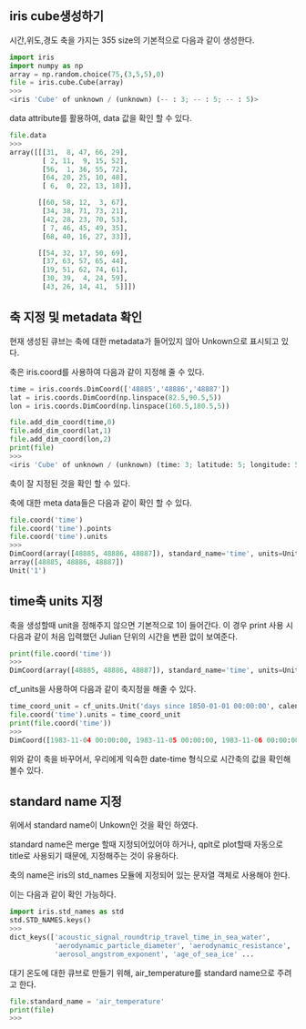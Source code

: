 ## iris cube생성하기

시간,위도,경도 축을 가지는 3*5*5 size의 
기본적으로 다음과 같이 생성한다.
```python
import iris
import numpy as np
array = np.random.choice(75,(3,5,5),0)
file = iris.cube.Cube(array)
>>>
<iris 'Cube' of unknown / (unknown) (-- : 3; -- : 5; -- : 5)>
```
data attribute를 활용하여, data 값을 확인 할 수 있다.
```python
file.data
>>>
array([[[31,  8, 47, 66, 29],
        [ 2, 11,  9, 15, 52],
        [56,  1, 36, 55, 72],
        [64, 20, 25, 10, 48],
        [ 6,  0, 22, 13, 18]],

       [[60, 58, 12,  3, 67],
        [34, 38, 71, 73, 21],
        [42, 28, 23, 70, 53],
        [ 7, 46, 45, 49, 35],
        [68, 40, 16, 27, 33]],

       [[54, 32, 17, 50, 69],
        [37, 63, 57, 65, 44],
        [19, 51, 62, 74, 61],
        [30, 39,  4, 24, 59],
        [43, 26, 14, 41,  5]]])
```
## 축 지정 및 metadata 확인
현재 생성된 큐브는 축에 대한 metadata가 들어있지 않아 Unkown으로 표시되고 있다.

축은 iris.coord를 사용하여 다음과 같이 지정해 줄 수 있다.
```python
time = iris.coords.DimCoord(['48885','48886','48887'])
lat = iris.coords.DimCoord(np.linspace(82.5,90.5,5))
lon = iris.coords.DimCoord(np.linspace(160.5,180.5,5))

file.add_dim_coord(time,0)
file.add_dim_coord(lat,1)
file.add_dim_coord(lon,2)
print(file)
>>>
<iris 'Cube' of unknown / (unknown) (time: 3; latitude: 5; longitude: 5)>
```
축이 잘 지정된 것을 확인 할 수 있다.
 
축에 대한 meta data들은 다음과 같이 확인 할 수 있다. 
```python
file.coord('time')
file.coord('time').points
file.coord('time').units
>>>
DimCoord(array([48885, 48886, 48887]), standard_name='time', units=Unit('1'))
array([48885, 48886, 48887])
Unit('1')
```

## time축 units 지정 
축을 생성할때 unit을 정해주지 않으면 기본적으로 1이 들어간다. 이 경우 print 사용 시 다음과 같이 처음 입력했던 Julian 단위의 시간을 변환 없이 보여준다.
```python
print(file.coord('time'))
>>>
DimCoord(array([48885, 48886, 48887]), standard_name='time', units=Unit('1'))
```
cf_units을 사용하여 다음과 같이 축지정을 해줄 수 있다.
```python
time_coord_unit = cf_units.Unit('days since 1850-01-01 00:00:00', calendar='julian')
file.coord('time').units = time_coord_unit
print(file.coord('time'))
>>>
DimCoord([1983-11-04 00:00:00, 1983-11-05 00:00:00, 1983-11-06 00:00:00], standard_name='time', calendar='julian')
```
위와 같이 축을 바꾸어서, 우리에게 익숙한 date-time 형식으로 시간축의 값을 확인해 볼수 있다. 

## standard name 지정

위에서 standard name이 Unkown인 것을 확인 하였다.

standard name은 merge 할때 지정되어있어야 하거나, qplt로 plot할때 자동으로 title로 사용되기 때문에, 지정해주는 것이 유용하다.

축의 name은 iris의 std_names 모듈에 지정되어 있는 문자열 객체로 사용해야 한다.

이는 다음과 같이 확인 가능하다.
```python
import iris.std_names as std 
std.STD_NAMES.keys()
>>>
dict_keys(['acoustic_signal_roundtrip_travel_time_in_sea_water', 
           'aerodynamic_particle_diameter', 'aerodynamic_resistance',
           'aerosol_angstrom_exponent', 'age_of_sea_ice' ...
```
대기 온도에 대한 큐브로 만들기 위해, air_temperature를 standard name으로 주려고 한다.
```python
file.standard_name = 'air_temperature'
print(file)
>>>











